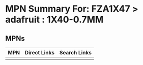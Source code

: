 



# MPN Summary For: FZA1X47 > adafruit : 1X40-0.7MM

## MPNs
  

|MPN|Direct Links|Search Links|
| :--- | :--- | :--- |
||||
